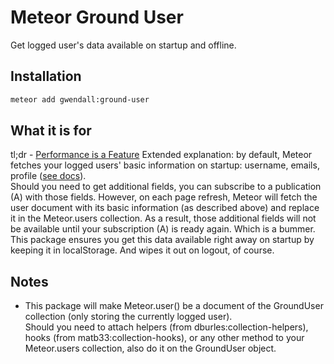 Meteor Ground User
================

Get logged user's data available on startup and offline.

Installation
------------

``` sh
meteor add gwendall:ground-user
```

What it is for
--------------

tl;dr - [Performance is a Feature](http://blog.codinghorror.com/performance-is-a-feature/)
Extended explanation: by default, Meteor fetches your logged users' basic information on startup: username, emails, profile ([see docs](http://docs.meteor.com/#/full/meteor_users)).  
Should you need to get additional fields, you can subscribe to a publication (A) with those fields. However, on each page refresh, Meteor will fetch the user document with its basic information (as described above) and replace it in the Meteor.users collection. As a result, those additional fields will not be available until your subscription (A) is ready again. Which is a bummer.  
This package ensures you get this data available right away on startup by keeping it in localStorage. And wipes it out on logout, of course.

Notes
--------------

- This package will make Meteor.user() be a document of the GroundUser collection (only storing the currently logged user).  
Should you need to attach helpers (from dburles:collection-helpers), hooks (from matb33:collection-hooks), or any other method to your Meteor.users collection, also do it on the GroundUser object.
